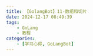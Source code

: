 ```yaml
---
title: 【GolangBot】11-数组和切片
date: 2024-12-17 08:49:39
tags: 
    - GoLang
    - 教程
categories:
    - [学习心得, GoLangBot]
---
```

